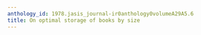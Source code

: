 ```yaml
---
anthology_id: 1978.jasis_journal-ir0anthology0volumeA29A5.6
title: On optimal storage of books by size
---
```

